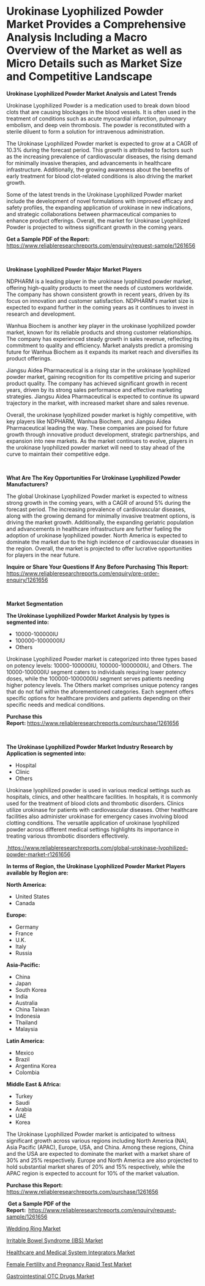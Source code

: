 <p><h1>Urokinase Lyophilized Powder Market Provides a Comprehensive Analysis Including a Macro Overview of the Market as well as Micro Details such as Market Size and Competitive Landscape</h1></p><p><strong>Urokinase Lyophilized Powder Market Analysis and Latest Trends</strong></p>
<p><p>Urokinase Lyophilized Powder is a medication used to break down blood clots that are causing blockages in the blood vessels. It is often used in the treatment of conditions such as acute myocardial infarction, pulmonary embolism, and deep vein thrombosis. The powder is reconstituted with a sterile diluent to form a solution for intravenous administration.</p><p>The Urokinase Lyophilized Powder market is expected to grow at a CAGR of 10.3% during the forecast period. This growth is attributed to factors such as the increasing prevalence of cardiovascular diseases, the rising demand for minimally invasive therapies, and advancements in healthcare infrastructure. Additionally, the growing awareness about the benefits of early treatment for blood clot-related conditions is also driving the market growth.</p><p>Some of the latest trends in the Urokinase Lyophilized Powder market include the development of novel formulations with improved efficacy and safety profiles, the expanding application of urokinase in new indications, and strategic collaborations between pharmaceutical companies to enhance product offerings. Overall, the market for Urokinase Lyophilized Powder is projected to witness significant growth in the coming years.</p></p>
<p><strong>Get a Sample PDF of the Report:&nbsp;</strong> <a href="https://www.reliableresearchreports.com/enquiry/request-sample/1261656">https://www.reliableresearchreports.com/enquiry/request-sample/1261656</a></p>
<p>&nbsp;</p>
<p><strong>Urokinase Lyophilized Powder Major Market Players</strong></p>
<p><p>NDPHARM is a leading player in the urokinase lyophilized powder market, offering high-quality products to meet the needs of customers worldwide. The company has shown consistent growth in recent years, driven by its focus on innovation and customer satisfaction. NDPHARM's market size is expected to expand further in the coming years as it continues to invest in research and development.</p><p>Wanhua Biochem is another key player in the urokinase lyophilized powder market, known for its reliable products and strong customer relationships. The company has experienced steady growth in sales revenue, reflecting its commitment to quality and efficiency. Market analysts predict a promising future for Wanhua Biochem as it expands its market reach and diversifies its product offerings.</p><p>Jiangsu Aidea Pharmaceutical is a rising star in the urokinase lyophilized powder market, gaining recognition for its competitive pricing and superior product quality. The company has achieved significant growth in recent years, driven by its strong sales performance and effective marketing strategies. Jiangsu Aidea Pharmaceutical is expected to continue its upward trajectory in the market, with increased market share and sales revenue.</p><p>Overall, the urokinase lyophilized powder market is highly competitive, with key players like NDPHARM, Wanhua Biochem, and Jiangsu Aidea Pharmaceutical leading the way. These companies are poised for future growth through innovative product development, strategic partnerships, and expansion into new markets. As the market continues to evolve, players in the urokinase lyophilized powder market will need to stay ahead of the curve to maintain their competitive edge.</p></p>
<p>&nbsp;</p>
<p><strong>What Are The Key Opportunities For Urokinase Lyophilized Powder Manufacturers?</strong></p>
<p><p>The global Urokinase Lyophilized Powder market is expected to witness strong growth in the coming years, with a CAGR of around 5% during the forecast period. The increasing prevalence of cardiovascular diseases, along with the growing demand for minimally invasive treatment options, is driving the market growth. Additionally, the expanding geriatric population and advancements in healthcare infrastructure are further fueling the adoption of urokinase lyophilized powder. North America is expected to dominate the market due to the high incidence of cardiovascular diseases in the region. Overall, the market is projected to offer lucrative opportunities for players in the near future.</p></p>
<p><strong>Inquire or Share Your Questions If Any Before Purchasing This Report:</strong> <a href="https://www.reliableresearchreports.com/enquiry/pre-order-enquiry/1261656">https://www.reliableresearchreports.com/enquiry/pre-order-enquiry/1261656</a></p>
<p>&nbsp;</p>
<p><strong>Market Segmentation</strong></p>
<p><strong>The Urokinase Lyophilized Powder Market Analysis by types is segmented into:</strong></p>
<p><ul><li>10000-100000IU</li><li>100000-1000000IU</li><li>Others</li></ul></p>
<p><p>Urokinase Lyophilized Powder market is categorized into three types based on potency levels: 10000-100000IU, 100000-1000000IU, and Others. The 10000-100000IU segment caters to individuals requiring lower potency doses, while the 100000-1000000IU segment serves patients needing higher potency levels. The Others market comprises unique potency ranges that do not fall within the aforementioned categories. Each segment offers specific options for healthcare providers and patients depending on their specific needs and medical conditions.</p></p>
<p><strong>Purchase this Report:&nbsp;</strong><a href="https://www.reliableresearchreports.com/purchase/1261656">https://www.reliableresearchreports.com/purchase/1261656</a></p>
<p>&nbsp;</p>
<p><strong>The Urokinase Lyophilized Powder Market Industry Research by Application is segmented into:</strong></p>
<p><ul><li>Hospital</li><li>Clinic</li><li>Others</li></ul></p>
<p><p>Urokinase lyophilized powder is used in various medical settings such as hospitals, clinics, and other healthcare facilities. In hospitals, it is commonly used for the treatment of blood clots and thrombotic disorders. Clinics utilize urokinase for patients with cardiovascular diseases. Other healthcare facilities also administer urokinase for emergency cases involving blood clotting conditions. The versatile application of urokinase lyophilized powder across different medical settings highlights its importance in treating various thrombotic disorders effectively.</p></p>
<p><a href="https://www.reliableresearchreports.com/global-urokinase-lyophilized-powder-market-r1261656">&nbsp;https://www.reliableresearchreports.com/global-urokinase-lyophilized-powder-market-r1261656</a></p>
<p><strong>In terms of Region, the Urokinase Lyophilized Powder Market Players available by Region are:</strong></p>
<p>
    <p> <strong> North America: </strong>
        <ul>
            <li>United States</li>
            <li>Canada</li>
        </ul>
        </p> 
    <p> <strong> Europe: </strong>
        <ul>
            <li>Germany</li>
            <li>France</li>
            <li>U.K.</li>
            <li>Italy</li>
            <li>Russia</li>
        </ul>
        </p> 
    <p> <strong> Asia-Pacific: </strong>
        <ul>
            <li>China</li>
            <li>Japan</li>
            <li>South Korea</li>
            <li>India</li>
            <li>Australia</li>
            <li>China Taiwan</li>
            <li>Indonesia</li>
            <li>Thailand</li>
            <li>Malaysia</li>
        </ul>
        </p> 
    <p> <strong> Latin America: </strong>
        <ul>
            <li>Mexico</li>
            <li>Brazil</li>
            <li>Argentina Korea</li>
            <li>Colombia</li>
        </ul>
        </p> 
    <p> <strong> Middle East & Africa: </strong>
        <ul>
            <li>Turkey</li>
            <li>Saudi</li>
            <li>Arabia</li>
            <li>UAE</li>
            <li>Korea</li>
        </ul>
    </p>
    </p>
<p><p>The Urokinase Lyophilized Powder market is anticipated to witness significant growth across various regions including North America (NA), Asia Pacific (APAC), Europe, USA, and China. Among these regions, China and the USA are expected to dominate the market with a market share of 30% and 25% respectively. Europe and North America are also projected to hold substantial market shares of 20% and 15% respectively, while the APAC region is expected to account for 10% of the market valuation.</p></p>
<p><strong>Purchase this Report: </strong><a href="https://www.reliableresearchreports.com/purchase/1261656">https://www.reliableresearchreports.com/purchase/1261656</a></p>
<p>&nbsp;<strong>Get a Sample PDF of the Report:&nbsp;&nbsp;</strong><a href="https://www.reliableresearchreports.com/enquiry/request-sample/1261656">https://www.reliableresearchreports.com/enquiry/request-sample/1261656</a></p>
<p><strong></strong></p>
<p><p><a href="https://www.linkedin.com/pulse/wedding-ring-market-global-regional-analysis-focus-region-e9haf?trackingId=K2phwtzpT2O9mbFoCjc5Hw%3D%3D">Wedding Ring Market</a></p><p><a href="https://github.com/hzxpgedq27/Market-Research-Report-List-1/blob/main/irritable-bowel-syndrome-ibs-market.md">Irritable Bowel Syndrome (IBS) Market</a></p><p><a href="https://github.com/waylose1223/Market-Research-Report-List-2/blob/main/healthcare-and-medical-system-integrators-market.md">Healthcare and Medical System Integrators Market</a></p><p><a href="https://github.com/mdinislamsheik/Market-Research-Report-List-1/blob/main/female-fertility-and-pregnancy-rapid-test-market.md">Female Fertility and Pregnancy Rapid Test Market</a></p><p><a href="https://github.com/NorbertYates/Market-Research-Report-List-6/blob/main/gastrointestinal-otc-drugs-market.md">Gastrointestinal OTC Drugs Market</a></p></p>